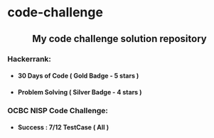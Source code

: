 # code-challenge
<h2 align="center">My code challenge solution repository</h2>

<h3>Hackerrank:</h3>
<ul>
	<li>
		<h4>30 Days of Code ( Gold Badge - 5 stars )</h4>
	</li>
	<li>
		<h4>Problem Solving ( Silver Badge - 4 stars )</h4>
	</li>
</ul>
<h3>OCBC NISP Code Challenge:</h3>
<ul>
	<li>
		<h4>Success : 7/12 TestCase ( All )</h4>
	</li>
</ul>





